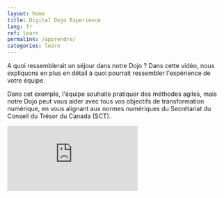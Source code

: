 ```yaml
---
layout: home
title: Digital Dojo Experience
lang: fr
ref: learn
permalink: /apprendre/
categories: learn
---
```


A quoi ressemblerait un séjour dans notre Dojo ? Dans cette vidéo, nous expliquons en plus en détail à quoi pourrait ressembler l'expérience de votre équipe.

Dans cet exemple, l'équipe souhaite pratiquer des méthodes agiles, mais notre Dojo peut vous aider avec tous vos objectifs de transformation numérique, en vous alignant aux normes numériques du Secrétariat du Conseil du Trésor du Canada (SCT).

<div class="iframe">
    <iframe src="https://www.youtube.com/embed/vOywFQBm11A" title="YouTube video player" frameborder="0" allow="accelerometer; autoplay; clipboard-write; encrypted-media; gyroscope; picture-in-picture" allowfullscreen></iframe>
</div>
